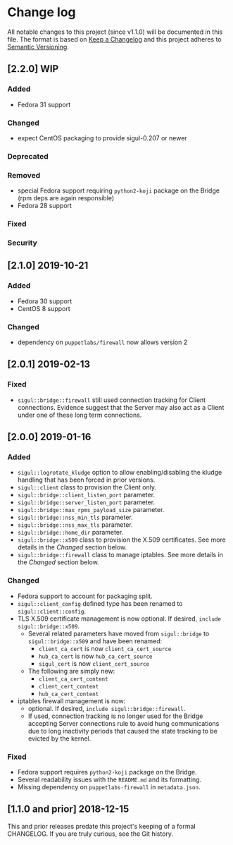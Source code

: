 <!--
This file is part of the doubledog-sigul Puppet module.
Copyright 2018-2019 John Florian
SPDX-License-Identifier: GPL-3.0-or-later

Template

## [VERSION] WIP
### Added
### Changed
### Deprecated
### Removed
### Fixed
### Security

-->

# Change log

All notable changes to this project (since v1.1.0) will be documented in this file.  The format is based on [Keep a Changelog](http://keepachangelog.com/en/1.0.0/) and this project adheres to [Semantic Versioning](http://semver.org).

## [2.2.0] WIP
### Added
- Fedora 31 support
### Changed
- expect CentOS packaging to provide sigul-0.207 or newer
### Deprecated
### Removed
- special Fedora support requiring `python2-koji` package on the Bridge (rpm deps are again responsible)
- Fedora 28 support
### Fixed
### Security

## [2.1.0] 2019-10-21
### Added
- Fedora 30 support
- CentOS 8 support
### Changed
- dependency on `puppetlabs/firewall` now allows version 2

## [2.0.1] 2019-02-13
### Fixed
- `sigul::bridge::firewall` still used connection tracking for Client connections.  Evidence suggest that the Server may also act as a Client under one of these long term connections.

## [2.0.0] 2019-01-16
### Added
- `sigul::logrotate_kludge` option to allow enabling/disabling the kludge handling that has been forced in prior versions.
- `sigul::client` class to provision the Client only.
- `sigul::bridge::client_listen_port` parameter.
- `sigul::bridge::server_listen_port` parameter.
- `sigul::bridge::max_rpms_payload_size` parameter.
- `sigul::bridge::nss_min_tls` parameter.
- `sigul::bridge::nss_max_tls` parameter.
- `sigul::bridge::home_dir` parameter.
- `sigul::bridge::x509` class to provision the X.509 certificates.  See more details in the *Changed* section below.
- `sigul::bridge::firewall` class to manage iptables.  See more details in the *Changed* section below.
### Changed
- Fedora support to account for packaging split.
- `sigul::client_config` defined type has been renamed to `sigul::client::config`.
- TLS X.509 certificate management is now optional.  If desired, `include sigul::bridge::x509`.
    - Several related parameters have moved from `sigul::bridge` to `sigul::bridge::x509` and have been renamed:
        - `client_ca_cert` is now `client_ca_cert_source`
        - `hub_ca_cert` is now `hub_ca_cert_source`
        - `sigul_cert` is now `client_cert_source`
    - The following are simply new:
        - `client_ca_cert_content`
        - `client_cert_content`
        - `hub_ca_cert_content`
- iptables firewall management is now:
    - optional.  If desired, `include sigul::bridge::firewall`.
    - If used, connection tracking is no longer used for the Bridge accepting Server connections rule to avoid hung communications due to long inactivity periods that caused the state tracking to be evicted by the kernel.
### Fixed
- Fedora support requires `python2-koji` package on the Bridge.
- Several readability issues with the `README.md` and its formatting.
- Missing dependency on `puppetlabs-firewall` in `metadata.json`.

## [1.1.0 and prior] 2018-12-15

This and prior releases predate this project's keeping of a formal CHANGELOG.  If you are truly curious, see the Git history.
